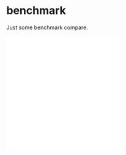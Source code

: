 # benchmark
Just some benchmark compare.

![Tornado 性能提升方案对比](./tornado/README.md)
![SockJS Tornado 性能测试脚本](./sockjs/README.md)
